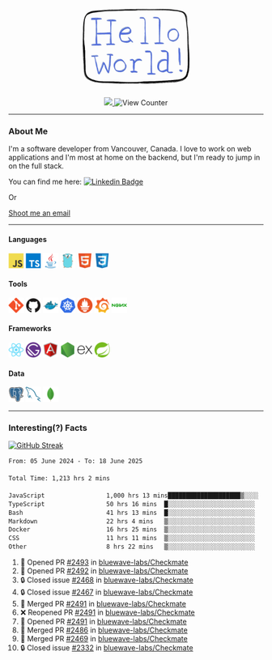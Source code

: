 <div align="center">
    <img src="./img/hello_world.webp" height="200px" width="">
    <div>
        <a href="https://www.linkedin.com/in/ajhollid">
            <img src="https://img.shields.io/badge/LinkedIn-blue"/>
        </a>
        <img src="https://komarev.com/ghpvc/?username=ajhollid&color=yellow" alt="View Counter">
    </div>
</div>

---

### About Me

I'm a software developer from Vancouver, Canada. I love to work on web applications and I'm most at home on the backend, but I'm ready to jump in on the full stack.

You can find me here: [![Linkedin Badge](https://img.shields.io/badge/-ajhollid-blue?style=flat&logo=Linkedin&logoColor=white)](https://www.linkedin.com/in/ajhollid)

Or

[Shoot me an email](mailto:ajhollid@gmail.com)

---

#### Languages

<div>
    <img src="./img/devicons/javascript-original.svg" width=30 height=30 alt="JavaScript">
    <img src="/img/devicons/typescript-original.svg" width=30 height=30 alt="TypeScript">
    <img src="./img/devicons/java-original.svg" width=30 height=30 alt="Java">
    <img src="./img/devicons/go-original.svg" width=30 height=30 alt="Golang">
    <img src="./img/devicons/html5-original.svg" width=30 height=30 alt="HTML 5">
    <img src="./img/devicons/css3-original.svg" width=30 height=30 alt="CSS 3">
</div>

#### Tools

<div>
    <img src="./img/devicons/git-original.svg" width=30 height=30 alt="Git">
    <img src="./img/devicons/github-original.svg" width=30 height=30 alt="Github">
    <img src="./img/devicons/docker-original.svg" width=30 
    height=30 alt="Docker">
    <img src="./img/devicons/kubernetes-original.svg" width=30 height=30 alt="K8">
    <img src="./img/devicons/prometheus-original.svg" width=30 height=30 alt="Prometheus">
    <img src="./img/devicons/grafana-original.svg" width=30 height=30 alt="Grafana">
    <img src="./img/devicons/nginx-original.svg" width=30 height=30 alt="Nginx">
</div>

#### Frameworks

<div>
    <img src="./img/devicons/react-original.svg" width=30 height=30 alt="React">
    <img src="./img/devicons/gatsby-original.svg" width=30 height=30 alt="Gatsby">
    <img src="./img/devicons/angularjs-original.svg" width=30 height=30 alt="AngularJS">
    <img src="./img/devicons/nodejs-original.svg" width=30 height=30 alt="NodeJS">
    <img src="./img/devicons/express-original.svg" width=30 height=30 alt="Express">
    <img src="./img/devicons/spring-original.svg" width=30 height=30 alt="Spring">
</div>

#### Data

<div>
    <img src="./img/devicons/postgresql-original.svg" width=30 height=30 alt="Postgresql">
    <img src="./img/devicons/mysql-original.svg" width=30 height=30 alt="Mysql">
    <img src="./img/devicons/mongodb-original.svg" width=30 height=30 alt="MongoDB">
</div>

---

### Interesting(?) Facts

[![GitHub Streak](http://github-readme-streak-stats.herokuapp.com?user=ajhollid)](https://git.io/streak-stats)

 <!--START_SECTION:waka-->

```txt
From: 05 June 2024 - To: 18 June 2025

Total Time: 1,213 hrs 2 mins

JavaScript                 1,000 hrs 13 mins████████████████████▒░░░░   81.89 %
TypeScript                 50 hrs 16 mins  █░░░░░░░░░░░░░░░░░░░░░░░░   04.12 %
Bash                       41 hrs 13 mins  █░░░░░░░░░░░░░░░░░░░░░░░░   03.37 %
Markdown                   22 hrs 4 mins   ▒░░░░░░░░░░░░░░░░░░░░░░░░   01.81 %
Docker                     16 hrs 25 mins  ▒░░░░░░░░░░░░░░░░░░░░░░░░   01.34 %
CSS                        11 hrs 11 mins  ▒░░░░░░░░░░░░░░░░░░░░░░░░   00.92 %
Other                      8 hrs 22 mins   ▒░░░░░░░░░░░░░░░░░░░░░░░░   00.69 %
```

<!--END_SECTION:waka-->


<!--START_SECTION:activity-->
1. 💪 Opened PR [#2493](https://github.com/bluewave-labs/Checkmate/pull/2493) in [bluewave-labs/Checkmate](https://github.com/bluewave-labs/Checkmate)
2. 💪 Opened PR [#2492](https://github.com/bluewave-labs/Checkmate/pull/2492) in [bluewave-labs/Checkmate](https://github.com/bluewave-labs/Checkmate)
3. 🔒 Closed issue [#2468](https://github.com/bluewave-labs/Checkmate/issues/2468) in [bluewave-labs/Checkmate](https://github.com/bluewave-labs/Checkmate)
4. 🔒 Closed issue [#2467](https://github.com/bluewave-labs/Checkmate/issues/2467) in [bluewave-labs/Checkmate](https://github.com/bluewave-labs/Checkmate)
5. 🎉 Merged PR [#2491](https://github.com/bluewave-labs/Checkmate/pull/2491) in [bluewave-labs/Checkmate](https://github.com/bluewave-labs/Checkmate)
6. ❌ Reopened PR [#2491](https://github.com/bluewave-labs/Checkmate/pull/2491) in [bluewave-labs/Checkmate](https://github.com/bluewave-labs/Checkmate)
7. 💪 Opened PR [#2491](https://github.com/bluewave-labs/Checkmate/pull/2491) in [bluewave-labs/Checkmate](https://github.com/bluewave-labs/Checkmate)
8. 🎉 Merged PR [#2486](https://github.com/bluewave-labs/Checkmate/pull/2486) in [bluewave-labs/Checkmate](https://github.com/bluewave-labs/Checkmate)
9. 🎉 Merged PR [#2469](https://github.com/bluewave-labs/Checkmate/pull/2469) in [bluewave-labs/Checkmate](https://github.com/bluewave-labs/Checkmate)
10. 🔒 Closed issue [#2332](https://github.com/bluewave-labs/Checkmate/issues/2332) in [bluewave-labs/Checkmate](https://github.com/bluewave-labs/Checkmate)
<!--END_SECTION:activity-->
